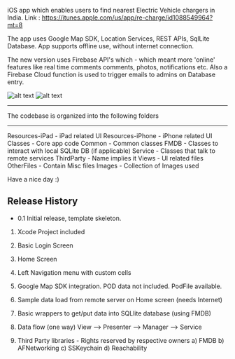 iOS app which enables users to find nearest Electric Vehicle chargers in India.
Link : 
https://itunes.apple.com/us/app/re-charge/id1088549964?mt=8

The app uses Google Map SDK, Location Services, REST APIs, SqlLite Database. 
App supports offline use, without internet connection.

The new version uses Firebase API's which - which meant more 'online' features like real time comments comments, photos, notifications etc.
Also a Firebase Cloud function is used to trigger emails to admins on Database entry.

![alt text](https://image.ibb.co/iUQC5f/tour1.png)
![alt text](https://image.ibb.co/gPQC5f/tour4.png)


********************************************************************************
The codebase is organized into the following folders
********************************************************************************

Resources-iPad 		- iPad related UI 
Resources-iPhone 	- iPhone related UI 
Classes             - Core app code
Common              - Common classes
FMDB                - Classes to interact with local SQLite DB (if applicable)
Service             - Classes that talk to remote services
ThirdParty          - Name implies it
Views               - UI related files    
OtherFiles          - Contain Misc files
Images              - Collection of Images used

Have a nice day :)


## Release History

* 0.1 Initial release, template skeleton.

1. Xcode Project included

2. Basic Login Screen

3. Home Screen

4. Left Navigation menu with custom cells

5. Google Map SDK integration.  POD data not included.  PodFile available.

6. Sample data load from remote server on Home screen (needs Internet)

7. Basic wrappers to get/put data into SQLlite database  (using FMDB)

8. Data flow (one way) View --> Presenter --> Manager --> Service

9. Third Party libraries - Rights reserved by respective owners
    a) FMDB
    b) AFNetworking
    c) SSKeychain
    d) Reachability
    